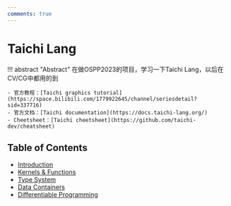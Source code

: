 ```yaml
---
comments: true
---
```


# Taichi Lang

!!! abstract "Abstract"
    在做OSPP2023的项目，学习一下Taichi Lang，以后在CV/CG中都用的到

    - 官方教程：[Taichi graphics tutorial](https://space.bilibili.com/1779922645/channel/seriesdetail?sid=337716)
    - 官方文档：[Taichi documentation](https://docs.taichi-lang.org/)
    - Cheetsheet：[Taichi cheetsheet](https://github.com/taichi-dev/cheatsheet)

## Table of Contents

- [Introduction](./01_intro.md)
- [Kernels & Functions](./02_kernel_and_function.md)
- [Type System](./03_type_system.md)
- [Data Containers](./04_data_container.md)
- [Differentiable Programming](./05_differentiable_programming.md)
